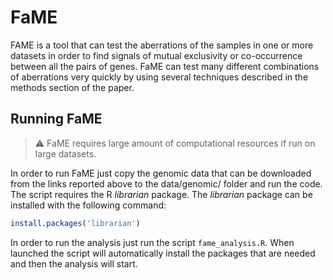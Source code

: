 # FaME

FAME is a tool that can test the aberrations of the samples in one or more
datasets in order to find signals of mutual exclusivity or co-occurrence
between all the pairs of genes. FaME can test many different combinations of
aberrations very quickly by using several techniques described in the methods
section of the paper.

## Running FaME

> :warning: FaME requires large amount of computational resources if run
> on large datasets.

In order to run FaME just copy the genomic data that can be downloaded from the
links reported above to the data/genomic/ folder and run the code. The script
requires the R *librarian* package. The *librarian* package can be installed with
the following command:

```r
install.packages('librarian')
```

In order to run the analysis just run the script `fame_analysis.R`. When
launched the script will automatically install the packages that are needed and
then the analysis will start.
